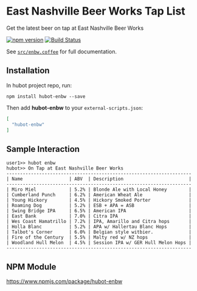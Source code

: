 # East Nashville Beer Works Tap List

Get the latest beer on tap at East Nashville Beer Works

[![npm version](https://badge.fury.io/js/hubot-enbw.svg)](http://badge.fury.io/js/hubot-enbw) [![Build Status](https://travis-ci.com/ENBW/hubot-enbw.png)](https://travis-ci.org/ENBW/hubot-enbw)

See [`src/enbw.coffee`](src/enbw.coffee) for full documentation.

## Installation

In hubot project repo, run:

`npm install hubot-enbw --save`

Then add **hubot-enbw** to your `external-scripts.json`:

```json
[
  "hubot-enbw"
]
```

## Sample Interaction

```
user1>> hubot enbw
hubot>> On Tap at East Nashville Beer Works
--------------------------------------------------------------------
| Name                 | ABV  | Description                        |
--------------------------------------------------------------------
| Miro Miel            | 5.2% | Blonde Ale with Local Honey        |
| Cumberland Punch     | 6.2% | American Wheat Ale                 |
| Young Hickory        | 4.5% | Hickory Smoked Porter              |
| Roaming Dog          | 5.2% | ESB + APA = ASB                    |
| Swing Bridge IPA     | 6.5% | American IPA                       |
| East Bank            | 7.0% | Citra IPA                          |
| Wes Coast Hamatrillo | 7.2% | IPA, Amarillo and Citra hops       |
| Holla Blanc          | 5.2% | APA w/ Hallertau Blanc Hops        |
| Talbot's Corner      | 6.0% | Belgian style witbier.             |
| Fire of the Century  | 5.5% | Malty red w/ NZ hops               |
| Woodland Hull Melon  | 4.5% | Session IPA w/ GER Hull Melon Hops |
--------------------------------------------------------------------
```

## NPM Module

https://www.npmjs.com/package/hubot-enbw

